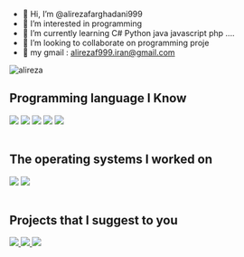- 👋 Hi, I’m @alirezafarghadani999
- 👀 I’m interested in programming
- 🌱 I’m currently learning C# Python java javascript php ....
- 💞️ I’m looking to collaborate on programming proje 
- 📨 my gmail : alirezaf999.iran@gmail.com

<a href="https://t.me/alirezaff999">
  <img align="left" alt="alireza" src="https://img.shields.io/badge/telegram-informational?style=flat&logo=telegram&logoColor=white&color=informational" />
</a>

<br>
<h2>Programming language I Know</h2>
<div style="dispaly:inline">
<img src="https://img.shields.io/badge/python 3.9-yellow?style=flat&logo=python&logoColor=white">
<img src="https://img.shields.io/badge/C%23-green?style=flat&logo=c#&logoColor=white">
<img src="https://img.shields.io/badge/javascript-green?style=flat&logo=javascript&logoColor=white">
  <img src="https://img.shields.io/badge/java-orange?style=flat&logo=java&logoColor=white">
  <img src="https://img.shields.io/badge/PHP-blue?style=flat&logo=php&logoColor=white">
 </div>
 
<br>
<h2>The operating systems I worked on</h2>
<div style="dispaly:inline">
  <img src="https://img.shields.io/badge/Windows-blue?style=flat&logo=windows&logoColor=white">
  <img src="https://img.shields.io/badge/Linux-blue?style=flat&logo=linux&logoColor=white">
  
 </div>
  <br>
<h2>Projects that I suggest to you</h2>
<div style="dispaly:inline">
  <a href="https://github.com/alirezafarghadani999/sval-saz-random">
  <img  src="https://img.shields.io/badge/Soval Saz-V2.9-success?style=for-the-badge&logo=Windows">
  </a>
   <a href="https://github.com/alirezafarghadani999/Ui-in-Console">
  <img  src="https://img.shields.io/badge/Ui in Console-C sharp-success?style=for-the-badge">
  </a>
   <a href="https://github.com/alirezafarghadani999/Ui-in-Console">
  <img  src="https://img.shields.io/badge/Team Task ( web ) sharp-success?style=for-the-badge">
  </a>
 </div>
 
